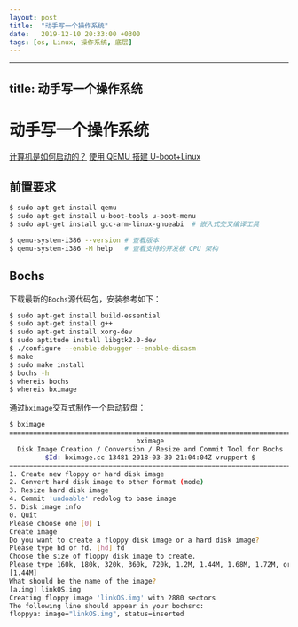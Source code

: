 ```yaml
---
layout: post
title:  "动手写一个操作系统"
date:   2019-12-10 20:33:00 +0300
tags: [os, Linux, 操作系统, 底层]
---
```


---
title: 动手写一个操作系统
---
# 动手写一个操作系统

[计算机是如何启动的？](http://www.ruanyifeng.com/blog/2013/02/booting.html)
[使用 QEMU 搭建 U-boot+Linux](https://space.bilibili.com/382223675/channel/detail?cid=92964)

## 前置要求

```bash
$ sudo apt-get install qemu
$ sudo apt-get install u-boot-tools u-boot-menu
$ sudo apt-get install gcc-arm-linux-gnueabi  # 嵌入式交叉编译工具
```

```bash
$ qemu-system-i386 --version # 查看版本
$ qemu-system-i386 -M help   # 查看支持的开发板 CPU 架构
```

## Bochs

下载最新的`Bochs`源代码包，安装参考如下：

```bash
$ sudo apt-get install build-essential
$ sudo apt-get install g++
$ sudo apt-get install xorg-dev
$ sudo aptitude install libgtk2.0-dev
$ ./configure --enable-debugger --enable-disasm
$ make
$ sudo make install
$ bochs -h
$ whereis bochs
$ whereis bximage
```

通过`bximage`交互式制作一个启动软盘：

```bash
$ bximage
========================================================================
                                bximage
  Disk Image Creation / Conversion / Resize and Commit Tool for Bochs
         $Id: bximage.cc 13481 2018-03-30 21:04:04Z vruppert $
========================================================================
1. Create new floppy or hard disk image
2. Convert hard disk image to other format (mode)
3. Resize hard disk image
4. Commit 'undoable' redolog to base image
5. Disk image info
0. Quit
Please choose one [0] 1
Create image
Do you want to create a floppy disk image or a hard disk image?
Please type hd or fd. [hd] fd
Choose the size of floppy disk image to create.
Please type 160k, 180k, 320k, 360k, 720k, 1.2M, 1.44M, 1.68M, 1.72M, or 2.88M.
[1.44M]
What should be the name of the image?
[a.img] linkOS.img
Creating floppy image 'linkOS.img' with 2880 sectors
The following line should appear in your bochsrc:
floppya: image="linkOS.img", status=inserted
```
